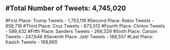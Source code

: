 #Total Number of Tweets: 4,745,020 
---
#First Place: Trump Tweets - 1,753,119
#Second Place: Rubio Tweets - 858,718
#Third Place: Cruz Tweets - 673,512
#Fourth Place: Clinton Tweets - 589,432
#Fifth Place: Sanders Tweets - 266,329
#Sixth Place: Carson Tweets - 247,646
#Seventh Place: Jeb! Tweets - 188,557
#Last Place: Kasich Tweets - 168,665
